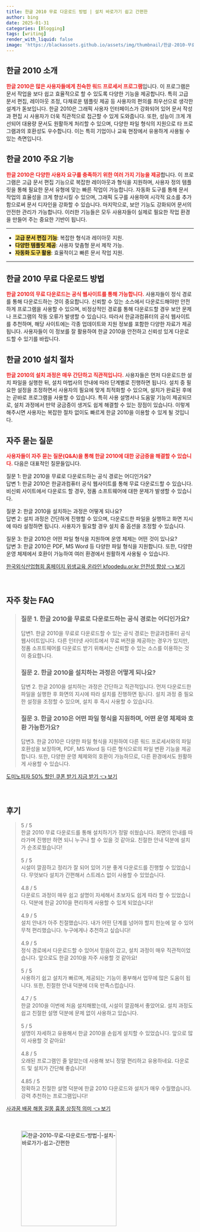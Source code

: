 ```yaml
---
title: 한글 2010 무료 다운로드 방법 | 설치 바로가기 쉽고 간편한
author: bing
date: 2025-01-31
categories: [Blogging]
tags: [writing]
render_with_liquid: false
image: 'https://blackassets.github.io/assets/img/thumbnail/한글-2010-무료-다운로드-방법-|-설치-바로가기-쉽고-간편한.webp'
---
```



<h2 id='한글 2010 소개'>한글 2010 소개</h2>

<p><b><span style="color: #ee2323;">한글 2010은 많은 사용자들에게 친숙한 워드 프로세서 프로그램</span></b>입니다. 이 프로그램은 문서 작업을 보다 쉽고 효율적으로 할 수 있도록 다양한 기능을 제공합니다. 특히 고급 문서 편집, 레이아웃 조정, 다채로운 템플릿 제공 등 사용자의 편의를 최우선으로 생각한 설계가 돋보입니다. 한글 2010은 그래픽 사용자 인터페이스가 강화되어 있어 문서 작성과 편집 시 사용자가 더욱 직관적으로 접근할 수 있게 도와줍니다. 또한, 성능이 크게 개선되어 대용량 문서도 원활하게 처리할 수 있으며, 다양한 파일 형식의 지원으로 타 프로그램과의 호환성도 우수합니다. 이는 특히 기업이나 교육 현장에서 유용하게 사용될 수 있는 측면입니다.</p>

<h2 id='한글 2010 주요 기능'>한글 2010 주요 기능</h2>

<p><b><span style="color: #ee2323;">한글 2010은 다양한 사용자 요구를 충족하기 위한 여러 가지 기능을 제공</span></b>합니다. 이 프로그램은 고급 문서 편집 기능으로 복잡한 레이아웃과 형식을 지원하며, 사용자 정의 템플릿을 통해 필요한 문서 유형에 맞는 빠른 작업이 가능합니다. 자동화 도구를 통해 문서 작업의 효율성을 크게 향상시킬 수 있으며, 그래픽 도구를 사용하여 시각적 요소를 추가함으로써 문서 디자인을 강화할 수 있습니다. 마지막으로, 보안 기능도 강화되어 문서의 안전한 관리가 가능합니다. 이러한 기능들은 모두 사용자들이 실제로 필요한 작업 환경을 만들어 주는 중요한 기반이 됩니다.</p>

<hr />

<ul>
    <li><b><span style="background-color: #ffe066;">고급 문서 편집 기능</span></b>: 복잡한 형식과 레이아웃 지원.</li>
    <li><b><span style="background-color: #ffe066;">다양한 템플릿 제공</span></b>: 사용자 맞춤형 문서 제작 가능.</li>
    <li><b><span style="background-color: #ffe066;">자동화 도구 활용</span></b>: 효율적이고 빠른 문서 작업 지원.</li>
</ul>

<hr />

<h2 id='한글 2010 무료 다운로드 방법'>한글 2010 무료 다운로드 방법</h2>

<p><b><span style="color: #ee2323;">한글 2010의 무료 다운로드는 공식 웹사이트를 통해 가능합니다.</span></b> 사용자들이 정식 경로를 통해 다운로드하는 것이 중요합니다. 신뢰할 수 있는 소스에서 다운로드해야만 안전하게 프로그램을 사용할 수 있으며, 비정상적인 경로를 통해 다운로드할 경우 보안 문제나 프로그램의 작동 오류가 발생할 수 있습니다. 따라서 한글과컴퓨터의 공식 웹사이트를 추천하며, 해당 사이트에는 각종 업데이트와 지원 정보를 포함한 다양한 자료가 제공됩니다. 사용자들이 이 정보를 잘 활용하여 한글 2010을 안전하고 신뢰성 있게 다운로드할 수 있기를 바랍니다.</p>

<h2 id='한글 2010 설치 절차'>한글 2010 설치 절차</h2>

<p><b><span style="color: #ee2323;">한글 2010의 설치 과정은 매우 간단하고 직관적입니다.</span></b> 사용자들은 먼저 다운로드한 설치 파일을 실행한 뒤, 설치 마법사의 안내에 따라 단계별로 진행하면 됩니다. 설치 중 필요한 설정을 조정하면서 사용자의 필요에 맞게 최적화할 수 있으며, 설치가 완료된 후에는 곧바로 프로그램을 사용할 수 있습니다. 특히 사용 설명서나 도움말 기능이 제공되므로, 설치 과정에서 만약 궁금증이 생겨도 쉽게 해결할 수 있는 장점이 있습니다. 이렇게 해주시면 사용자는 복잡한 절차 없이도 빠르게 한글 2010을 이용할 수 있게 될 것입니다.</p>

<h2 id='자주 묻는 질문'>자주 묻는 질문</h2>

<p><b><span style="color: #ee2323;">사용자들이 자주 묻는 질문(Q&A)을 통해 한글 2010에 대한 궁금증을 해결할 수 있습니다.</span></b> 다음은 대표적인 질문들입니다.</p>

<p>질문 1: 한글 2010을 무료로 다운로드하는 공식 경로는 어디인가요?<br />
답변 1: 한글 2010은 한글과컴퓨터 공식 웹사이트를 통해 무료 다운로드할 수 있습니다. 비신뢰 사이트에서 다운로드 할 경우, 정품 소프트웨어에 대한 문제가 발생할 수 있습니다.</p>

<p>질문 2: 한글 2010을 설치하는 과정은 어떻게 되나요?<br />
답변 2: 설치 과정은 간단하게 진행할 수 있으며, 다운로드한 파일을 실행하고 화면 지시에 따라 설정하면 됩니다. 사용자가 필요할 경우 설치 중 옵션을 조정할 수 있습니다.</p>

<p>질문 3: 한글 2010은 어떤 파일 형식을 지원하며 운영 체제는 어떤 것이 있나요?<br />
답변 3: 한글 2010은 PDF, MS Word 등 다양한 파일 형식을 지원합니다. 또한, 다양한 운영 체제에서 호환이 가능하여 여러 환경에서 원활하게 사용될 수 있습니다.</p>


<p><a class="click-button" title="한국외식산업협회 홈페이지 위생교육 온라인 kfoodedu.or.kr 안전성 향상" href="https://blackassets.github.io/posts/%ED%95%9C%EA%B5%AD%EC%99%B8%EC%8B%9D%EC%82%B0%EC%97%85%ED%98%91%ED%9A%8C-%ED%99%88%ED%8E%98%EC%9D%B4%EC%A7%80-%EC%9C%84%EC%83%9D%EA%B5%90%EC%9C%A1-%EC%98%A8%EB%9D%BC%EC%9D%B8-kfoodedu.or.kr-%EC%95%88%EC%A0%84%EC%84%B1-%ED%96%A5%EC%83%81/" rel="dofollow">한국외식산업협회 홈페이지 위생교육 온라인 kfoodedu.or.kr 안전성 향상 👈 보기</a></p><br>
<h2 id='자주_찾는_FAQ'>자주 찾는 FAQ</h2>
<div itemscope="" itemtype="https://schema.org/FAQPage"> 
<blockquote> 
<div itemscope="" itemprop="mainEntity" itemtype="https://schema.org/Question"> 
<h3 itemprop="name">질문 1. 한글 2010을 무료로 다운로드하는 공식 경로는 어디인가요?</h3> 
<div itemscope="" itemprop="acceptedAnswer" itemtype="https://schema.org/Answer"> 
<span itemprop="text"> 
<p>답변1. 한글 2010을 무료로 다운로드할 수 있는 공식 경로는 한글과컴퓨터 공식 웹사이트입니다. 다른 인터넷 사이트에서 무료 버전을 제공하는 경우가 있지만, 정품 소프트웨어를 다운로드 받기 위해서는 신뢰할 수 있는 소스를 이용하는 것이 중요합니다.</p> 
</span> 
</div> 
</div> 
<div itemscope="" itemprop="mainEntity" itemtype="https://schema.org/Question"> 
<h3 itemprop="name">질문 2. 한글 2010을 설치하는 과정은 어떻게 되나요?</h3> 
<div itemscope="" itemprop="acceptedAnswer" itemtype="https://schema.org/Answer"> 
<span itemprop="text"> 
<p>답변 2. 한글 2010을 설치하는 과정은 간단하고 직관적입니다. 먼저 다운로드한 파일을 실행한 후 화면의 지시에 따라 설치를 진행하면 됩니다. 설치 과정 중 필요한 설정을 조정할 수 있으며, 설치 후 즉시 사용할 수 있습니다.</p> 
</span> 
</div> 
</div> 
<div itemscope="" itemprop="mainEntity" itemtype="https://schema.org/Question"> 
<h3 itemprop="name">질문 3. 한글 2010은 어떤 파일 형식을 지원하며, 어떤 운영 체제와 호환 가능한가요?</h3> 
<div itemscope="" itemprop="acceptedAnswer" itemtype="https://schema.org/Answer"> 
<span itemprop="text"> 
<p>답변3. 한글 2010은 다양한 파일 형식을 지원하여 다른 워드 프로세서와의 파일 호환성을 보장하며, PDF, MS Word 등 다른 형식으로의 파일 변환 기능을 제공합니다. 또한, 다양한 운영 체제와의 호환이 가능하므로, 다른 환경에서도 원활하게 사용할 수 있습니다.</p> 
</span> 
</div> 
</div> 
</blockquote> 
</div>
<p><a class="click-button" title="도미노피자 50% 할인 쿠폰 받기 지금 받기" href="https://blackassets.github.io/posts/%EB%8F%84%EB%AF%B8%EB%85%B8%ED%94%BC%EC%9E%90-50-%ED%95%A0%EC%9D%B8-%EC%BF%A0%ED%8F%B0-%EB%B0%9B%EA%B8%B0-%EC%A7%80%EA%B8%88-%EB%B0%9B%EA%B8%B0/" rel="dofollow">도미노피자 50% 할인 쿠폰 받기 지금 받기 👈 보기</a></p><br>
<h2 id='후기'>후기</h2>
<div itemscope itemtype="https://schema.org/Product">
  <blockquote>
  <div itemprop="review" itemscope itemtype="https://schema.org/Review">
      <div itemprop="reviewRating" itemscope itemtype="https://schema.org/Rating"> <span itemprop="ratingValue">5</span> / <span itemprop="bestRating">5</span> </div>
      <span itemprop="reviewBody">한글 2010 무료 다운로드를 통해 설치하기가 정말 쉬웠습니다. 화면의 안내를 따라가며 진행만 하면 되니 누구나 할 수 있을 것 같아요. 친절한 안내 덕분에 설치가 순조로웠습니다!</span>
  </div>
  <br>
  <div itemprop="review" itemscope itemtype="https://schema.org/Review">
      <div itemprop="reviewRating" itemscope itemtype="https://schema.org/Rating"> <span itemprop="ratingValue">5</span> / <span itemprop="bestRating">5</span> </div>
      <span itemprop="reviewBody">시설이 깔끔하고 정리가 잘 되어 있어 기분 좋게 다운로드를 진행할 수 있었습니다. 무엇보다 설치가 간편해서 스트레스 없이 사용할 수 있었습니다.</span>
  </div>
  <br>
  <div itemprop="review" itemscope itemtype="https://schema.org/Review">
      <div itemprop="reviewRating" itemscope itemtype="https://schema.org/Rating"> <span itemprop="ratingValue">4.8</span> / <span itemprop="bestRating">5</span> </div>
      <span itemprop="reviewBody">다운로드 과정이 매우 쉽고 설명이 자세해서 초보자도 쉽게 따라 할 수 있었습니다. 덕분에 한글 2010을 편리하게 사용할 수 있게 되었습니다!</span>
  </div>
  <br>
  <div itemprop="review" itemscope itemtype="https://schema.org/Review">
      <div itemprop="reviewRating" itemscope itemtype="https://schema.org/Rating"> <span itemprop="ratingValue">4.9</span> / <span itemprop="bestRating">5</span> </div>
      <span itemprop="reviewBody">설치 안내가 아주 친절했습니다. 내가 어떤 단계를 넘어야 할지 한눈에 알 수 있어 무척 편리했습니다. 누구에게나 추천하고 싶습니다!</span>
  </div>
  <br>
  <div itemprop="review" itemscope itemtype="https://schema.org/Review">
      <div itemprop="reviewRating" itemscope itemtype="https://schema.org/Rating"> <span itemprop="ratingValue">4.9</span> / <span itemprop="bestRating">5</span> </div>
      <span itemprop="reviewBody">정식 경로에서 다운로드할 수 있어서 믿음이 갔고, 설치 과정이 매우 직관적이었습니다. 앞으로도 한글 2010을 자주 사용할 것 같아요!</span>
  </div>
  <br>
  <div itemprop="review" itemscope itemtype="https://schema.org/Review">
      <div itemprop="reviewRating" itemscope itemtype="https://schema.org/Rating"> <span itemprop="ratingValue">5</span> / <span itemprop="bestRating">5</span> </div>
      <span itemprop="reviewBody">사용하기 쉽고 설치가 빠르며, 제공되는 기능이 풍부해서 업무에 많은 도움이 됩니다. 또한, 친절한 안내 덕분에 더욱 만족스럽습니다.</span>
  </div>
  <br>
  <div itemprop="review" itemscope itemtype="https://schema.org/Review">
      <div itemprop="reviewRating" itemscope itemtype="https://schema.org/Rating"> <span itemprop="ratingValue">4.7</span> / <span itemprop="bestRating">5</span> </div>
      <span itemprop="reviewBody">한글 2010을 이번에 처음 설치해봤는데, 시설이 깔끔해서 좋았어요. 설치 과정도 쉽고 친절한 설명 덕분에 문제 없이 사용하고 있습니다.</span>
  </div>
  <br>
  <div itemprop="review" itemscope itemtype="https://schema.org/Review">
      <div itemprop="reviewRating" itemscope itemtype="https://schema.org/Rating"> <span itemprop="ratingValue">5</span> / <span itemprop="bestRating">5</span> </div>
      <span itemprop="reviewBody">설명이 자세하고 유용해서 한글 2010을 손쉽게 설치할 수 있었습니다. 앞으로 많이 사용할 것 같아요!</span>
  </div>
  <br>
  <div itemprop="review" itemscope itemtype="https://schema.org/Review">
      <div itemprop="reviewRating" itemscope itemtype="https://schema.org/Rating"> <span itemprop="ratingValue">4.8</span> / <span itemprop="bestRating">5</span> </div>
      <span itemprop="reviewBody">오래된 프로그램인 줄 알았는데 사용해 보니 정말 편리하고 유용하네요. 다운로드 및 설치가 간단해 좋습니다!</span>
  </div>
  <br>
  <div itemprop="review" itemscope itemtype="https://schema.org/Review">
      <div itemprop="reviewRating" itemscope itemtype="https://schema.org/Rating"> <span itemprop="ratingValue">4.85</span> / <span itemprop="bestRating">5</span> </div>
      <span itemprop="reviewBody">정확하고 친절한 설명 덕분에 한글 2010 다운로드와 설치가 매우 수월했습니다. 강력 추천하는 프로그램입니다!</span>
  </div>
  </blockquote>
</div>
<p><a class="click-button" title="사과꿈 배꿈 해몽 길몽 흉몽 상징적 의미" href="https://blackassets.github.io/posts/%EC%82%AC%EA%B3%BC%EA%BF%88-%EB%B0%B0%EA%BF%88-%ED%95%B4%EB%AA%BD-%EA%B8%B8%EB%AA%BD-%ED%9D%89%EB%AA%BD-%EC%83%81%EC%A7%95%EC%A0%81-%EC%9D%98%EB%AF%B8/" rel="dofollow">사과꿈 배꿈 해몽 길몽 흉몽 상징적 의미 👈 보기</a></p><br>
<figure class="image"><img src="https://blackassets.github.io/assets/img/thumbnail/한글-2010-무료-다운로드-방법-|-설치-바로가기-쉽고-간편한.webp" alt="한글-2010-무료-다운로드-방법-|-설치-바로가기-쉽고-간편한" width="256" height="256"></figure>